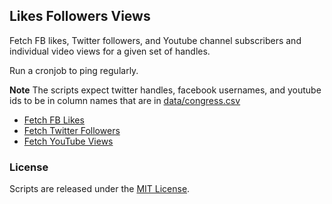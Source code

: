 ## Likes Followers Views

Fetch FB likes, Twitter followers, and Youtube channel subscribers and individual video views for a given set of handles. 

Run a cronjob to ping regularly.

**Note** The scripts expect twitter handles, facebook usernames, and youtube ids to be in column names that are in [data/congress.csv](data/congress.csv)

* [Fetch FB Likes](in-r/fb_likes.R)
* [Fetch Twitter Followers](in-r/twtr_followers.R)
* [Fetch YouTube Views](in-r/yt_views.R)

### License
Scripts are released under the [MIT License](License.md).
